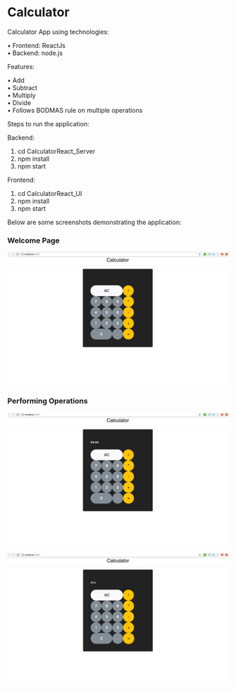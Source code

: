 # Calculator

Calculator App using technologies:

• Frontend: ReactJs </br>
• Backend:  node.js

Features: 

• Add </br>
• Subtract </br>
• Multiply </br>
• Divide </br>
• Follows BODMAS rule on multiple operations

Steps to run the application:

Backend:
1. cd CalculatorReact_Server
2. npm install
3. npm start

Frontend:
1. cd CalculatorReact_UI
2. npm install
3. npm start

Below are some screenshots demonstrating the application:

### Welcome Page
![](images/1.png)

### Performing Operations
![](images/2.png)

![](images/3.png)


